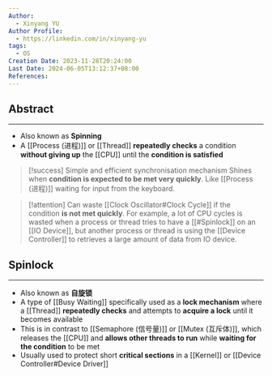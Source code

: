```yaml
---
Author:
  - Xinyang YU
Author Profile:
  - https://linkedin.com/in/xinyang-yu
tags:
  - OS
Creation Date: 2023-11-28T20:24:00
Last Date: 2024-06-05T13:12:37+08:00
References: 
---
```

## Abstract
---
- Also known as **Spinning**
- A [[Process (进程)]] or [[Thread]] **repeatedly checks** a condition **without giving up** the [[CPU]] until the **condition is satisfied**

>[!success] Simple and efficient synchronisation mechanism
> Shines when **condition is expected to be met very quickly**. Like [[Process (进程)]] waiting for input from the keyboard.

>[!attention]
> Can waste [[Clock Oscillator#Clock Cycle]] if the condition **is not met quickly**. For example, a lot of CPU cycles is wasted when a process or thread tries to have a [[#Spinlock]] on an [[IO Device]], but another process or thread is using the [[Device Controller]] to retrieves a large amount of data from IO device. 


## Spinlock
---
- Also known as **自旋锁**
- A type of [[Busy Waiting]] specifically used as a **lock mechanism** where a [[Thread]] **repeatedly checks** and attempts to **acquire a lock** until it becomes available
- This is in contrast to [[Semaphore (信号量)]] or [[Mutex (互斥体)]], which releases the [[CPU]] and **allows other threads to run** while **waiting for the condition** to be met
- Usually used to protect short **critical sections** in a [[Kernel]] or [[Device Controller#Device Driver]]